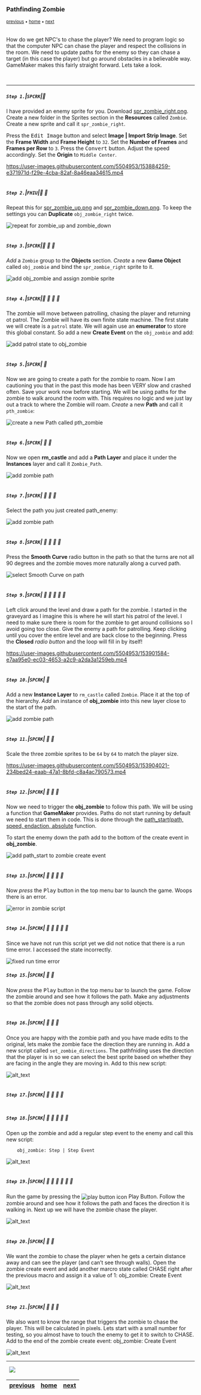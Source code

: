 <img src="https://via.placeholder.com/1000x4/45D7CA/45D7CA" alt="drawing" height="4px"/>

### Pathfinding Zombie

<sub>[previous](../collectables-ii/README.md#user-content-collectables-ii) • [home](../README.md#user-content-gms2-ue4-space-rocks) • [next](../pathfinding-ii/README.md#user-content-pathfinding-zombie-ii)</sub>

<img src="https://via.placeholder.com/1000x4/45D7CA/45D7CA" alt="drawing" height="4px"/>

How do we get NPC's to chase the player?  We need to program logic so that the computer NPC can chase the player and respect the collisions in the room.  We need to update paths for the enemy so they can chase a target (in this case the player) but go around obstacles in a believable way.  GameMaker makes this fairly straight forward.  Lets take a look.

<br>

---


##### `Step 1.`\|`SPCRK`|:small_blue_diamond:

I have provided an enemy sprite for you. Download [spr_zombie_right.png](images/spr_zombie_right.png). Create a new folder in the Sprites section in the **Resources** called `Zombie`.  Create a new sprite and call it `spr_zombie_right`.

Press the <kbd>Edit Image</kbd> button and select **Image | Import Strip Image**.  Set the **Frame Width** and **Frame Height** to `32`.  Set the **Number of Frames** and **Frames per Row** to `3`. Press the <kbd>Convert</kbd> button.  Adjust the speed accordingly. Set the **Origin** to `Middle Center`.

https://user-images.githubusercontent.com/5504953/153884259-e371971d-f29e-4cba-82af-8a46eaa34615.mp4


<img src="https://via.placeholder.com/500x2/45D7CA/45D7CA" alt="drawing" height="2px" alt = ""/>

##### `Step 2.`\|`FHIU`|:small_blue_diamond: :small_blue_diamond: 

Repeat this for [spr_zombie_up.png](images/spr_zombie_up.png) and [spr_zombie_down.png](images/spr_zombie_down.png). To keep the settings you can **Duplicate** `obj_zombie_right` twice.

![repeat for zombie_up and zombie_down](images/zombieUpDown.png)

<img src="https://via.placeholder.com/500x2/45D7CA/45D7CA" alt="drawing" height="2px" alt = ""/>

##### `Step 3.`\|`SPCRK`|:small_blue_diamond: :small_blue_diamond: :small_blue_diamond:

*Add* a `Zombie` group to the **Objects** section. *Create* a new **Game Object** called `obj_zombie` and bind the `spr_zombie_right` sprite to it.

![add obj_zombie and assign zombie sprite](images/objZombie.png)

<img src="https://via.placeholder.com/500x2/45D7CA/45D7CA" alt="drawing" height="2px" alt = ""/>

##### `Step 4.`\|`SPCRK`|:small_blue_diamond: :small_blue_diamond: :small_blue_diamond: :small_blue_diamond:

 The zombie will move between patrolling, chasing the player and returning ot patrol. The Zombie will have its own finite state machine. The first state we will create is a `patrol` state. We will again use an **enumerator** to store this global constant. So add a new **Create Event** on the `obj_zombie` and add:

![add patrol state to obj_zombie](images/zombieCreate.png)

<img src="https://via.placeholder.com/500x2/45D7CA/45D7CA" alt="drawing" height="2px" alt = ""/>

##### `Step 5.`\|`SPCRK`| :small_orange_diamond:

Now we are going to create a path for the zombie to roam.  Now I am cautioning you that in the past this mode has been VERY slow and crashed often. Save your work now before starting. We will be using paths for the zombie to walk around the room with. This requires no logic and we just lay out a track to where the Zombie will roam. *Create* a new **Path** and call it `pth_zombie`: 

![create a new Path called pth_zombie](images/pthZombie.png)

<img src="https://via.placeholder.com/500x2/45D7CA/45D7CA" alt="drawing" height="2px" alt = ""/>

##### `Step 6.`\|`SPCRK`| :small_orange_diamond: :small_blue_diamond:

Now we open **rm_castle** and add a **Path Layer** and place it under the **Instances** layer and call it `Zombie_Path`. 
		
![add zombie path](images/zombiePath.png)

<img src="https://via.placeholder.com/500x2/45D7CA/45D7CA" alt="drawing" height="2px" alt = ""/>

##### `Step 7.`\|`SPCRK`| :small_orange_diamond: :small_blue_diamond: :small_blue_diamond:

Select the path you just created path_enemy:

![add zombie path](images/zombiePath.png)

<img src="https://via.placeholder.com/500x2/45D7CA/45D7CA" alt="drawing" height="2px" alt = ""/>

##### `Step 8.`\|`SPCRK`| :small_orange_diamond: :small_blue_diamond: :small_blue_diamond: :small_blue_diamond:

Press the **Smooth Curve** radio button in the path so that the turns are not all 90 degrees and the zombie moves more naturally along a curved path.

![select Smooth Curve on path](images/smotthCurve.png)

<img src="https://via.placeholder.com/500x2/45D7CA/45D7CA" alt="drawing" height="2px" alt = ""/>

##### `Step 9.`\|`SPCRK`| :small_orange_diamond: :small_blue_diamond: :small_blue_diamond: :small_blue_diamond: :small_blue_diamond:

Left click around the level and draw a path for the zombie.  I started in the graveyard as I imagine this is where he will start his patrol of the level.  I need to make sure there is room for the zombie to get around collisions so I avoid going too close. Give the enemy a path for patrolling. Keep clicking until you cover the entire level and are back close to the beginning.  Press the **Closed** *radio button* and the loop will fill in by itself!

https://user-images.githubusercontent.com/5504953/153901584-e7aa95e0-ec03-4653-a2c9-a2da3a1259eb.mp4

<img src="https://via.placeholder.com/500x2/45D7CA/45D7CA" alt="drawing" height="2px" alt = ""/>

##### `Step 10.`\|`SPCRK`| :large_blue_diamond:

Add a new **Instance Layer** to `rm_castle` called `Zombie`. Place it at the top of the hierarchy.  *Add* an instance of **obj_zombie** into this new layer close to the start of the path. 

![add zombie path](images/pathZombie.png)

<img src="https://via.placeholder.com/500x2/45D7CA/45D7CA" alt="drawing" height="2px" alt = ""/>

##### `Step 11.`\|`SPCRK`| :large_blue_diamond: :small_blue_diamond: 

Scale the three zombie sprites to be `64` by `64` to match the player size.

https://user-images.githubusercontent.com/5504953/153904021-234bed24-eaab-47a1-8bfd-c8a4ac790573.mp4

<img src="https://via.placeholder.com/500x2/45D7CA/45D7CA" alt="drawing" height="2px" alt = ""/>


##### `Step 12.`\|`SPCRK`| :large_blue_diamond: :small_blue_diamond: :small_blue_diamond: 

	
Now we need to trigger the **obj_zombie** to follow this path. We will be using a function that **GameMaker** provides. Paths do not start running by default we need to start them in code.  This is done through the [path_start(path, speed, endaction, absolute]() function.
		
To start the enemy down the path add to the bottom of the create event in **obj_zombie**.

![add path_start to zombie create event](images/startZombie.png)

<img src="https://via.placeholder.com/500x2/45D7CA/45D7CA" alt="drawing" height="2px" alt = ""/>

##### `Step 13.`\|`SPCRK`| :large_blue_diamond: :small_blue_diamond: :small_blue_diamond:  :small_blue_diamond: 

Now *press* the <kbd>Play</kbd> button in the top menu bar to launch the game. Woops there is an error.

![error in zombie script](images/error.png)

<img src="https://via.placeholder.com/500x2/45D7CA/45D7CA" alt="drawing" height="2px" alt = ""/>

##### `Step 14.`\|`SPCRK`| :large_blue_diamond: :small_blue_diamond: :small_blue_diamond: :small_blue_diamond:  :small_blue_diamond: 

Since we have not run this script yet we did not notice that there is a run time error.  I accessed the state incorrectly.

![fixed run time error](images/fixZombieState.png)

##### `Step 15.`\|`SPCRK`| :large_blue_diamond: :small_orange_diamond: 

Now *press* the <kbd>Play</kbd> button in the top menu bar to launch the game. Follow the zombie around and see how it follows the path. Make any adjustments so that the zombie does not pass through any solid objects.


<img src="https://via.placeholder.com/500x2/45D7CA/45D7CA" alt="drawing" height="2px" alt = ""/>

##### `Step 16.`\|`SPCRK`| :large_blue_diamond: :small_orange_diamond:   :small_blue_diamond: 

Once you are happy with the zombie path and you have made edits to the original, lets make the zombie face the direction they are running in. Add a new script called `set_zombie_directions`.  The pathfniding uses the direction that the player is in so we can select the best sprite based on whether they are facing in the angle they are moving in.  Add to this new script:

![alt_text](images/.png)

<img src="https://via.placeholder.com/500x2/45D7CA/45D7CA" alt="drawing" height="2px" alt = ""/>

##### `Step 17.`\|`SPCRK`| :large_blue_diamond: :small_orange_diamond: :small_blue_diamond: :small_blue_diamond:



<img src="https://via.placeholder.com/500x2/45D7CA/45D7CA" alt="drawing" height="2px" alt = ""/>

##### `Step 18.`\|`SPCRK`| :large_blue_diamond: :small_orange_diamond: :small_blue_diamond: :small_blue_diamond: :small_blue_diamond:

Open up the zombie and add a regular step event to the enemy and call this new script:

		obj_zombie: Step | Step Event

![alt_text](images/.png)

<img src="https://via.placeholder.com/500x2/45D7CA/45D7CA" alt="drawing" height="2px" alt = ""/>

##### `Step 19.`\|`SPCRK`| :large_blue_diamond: :small_orange_diamond: :small_blue_diamond: :small_blue_diamond: :small_blue_diamond: :small_blue_diamond:

Run the game by pressing the <img style="vertical-align:middle" src="http://marcaubanel.com/gamemaker/GMS2-Images/Shared/Icon_RunProject.png" alt="play button icon"> Play Button. Follow the zombie around and see how it follows the path and faces the direction it is walking in.  Next up we will have the zombie chase the player.

![alt_text](images/.png)

<img src="https://via.placeholder.com/500x2/45D7CA/45D7CA" alt="drawing" height="2px" alt = ""/>

##### `Step 20.`\|`SPCRK`| :large_blue_diamond: :large_blue_diamond:

We want the zombie to chase the player when he gets a certain distance away and can see the player (and can&rsquo;t see through walls). Open the zombie create event and add another marcro state called CHASE right after the previous macro and assign it a value of 1:
	obj_zombie: Create Event

![alt_text](images/.png)

<img src="https://via.placeholder.com/500x2/45D7CA/45D7CA" alt="drawing" height="2px" alt = ""/>

##### `Step 21.`\|`SPCRK`| :large_blue_diamond: :large_blue_diamond: :small_blue_diamond:

We also want to know the range that triggers the zombie to chase the player. This will be calculated in pixels.  Lets start with a small number for testing, so you almost have to touch the enemy to get it to switch to CHASE. Add to the end of the zombie create event:
		obj_zombie: Create Event
        
![alt_text](images/.png)

___


<img src="https://via.placeholder.com/1000x4/dba81a/dba81a" alt="drawing" height="4px" alt = ""/>

<img src="https://via.placeholder.com/1000x100/45D7CA/000000/?text=Next Up - ADD NEXT PAGE">

<img src="https://via.placeholder.com/1000x4/dba81a/dba81a" alt="drawing" height="4px" alt = ""/>

| [previous](../collectables-ii/README.md#user-content-collectables-ii)| [home](../README.md#user-content-gms2-ue4-space-rocks) | [next](../pathfinding-ii/README.md#user-content-pathfinding-zombie-ii)|
|---|---|---|
